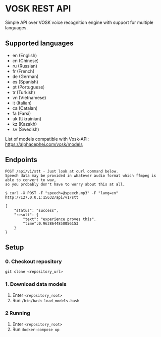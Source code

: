 VOSK REST API
===================

Simple API over VOSK voice recognition engine with support for multiple languages.

## Supported languages
- en (English)
- cn (Chinese)
- ru (Russian)
- fr (French)
- de (German)
- es (Spanish)
- pt (Portuguese)
- tr (Turkish)
- vn (Vietnamese)
- it (Italian)
- ca (Catalan)
- fa (Farsi)
- uk (Ukrainian)
- kz (Kazakh)
- sv (Swedish)

List of models compatible with Vosk-API: https://alphacephei.com/vosk/models

## Endpoints
```
POST /api/v1/stt - Just look at curl command below.
Speech data may be provided in whatever audio format which ffmpeg is able to convert to wav,
so you probably don't have to worry about this at all.

$ curl -X POST -F "speech=@speech.mp3" -F "lang=en" http://127.0.0.1:15632/api/v1/stt 

{
    "status": "success",
    "result": {
        "text": "experience proves this",
        "time":0.9638644850056153
    }
}
```

## Setup

### 0. Checkout repository
`git clone <repository_url>`

### 1. Download data models
1. Enter `<repository_root>`
2. Run `/bin/bash load_models.bash`

### 2 Running
1. Enter `<repository_root>`
2. Run `docker-compose up`
